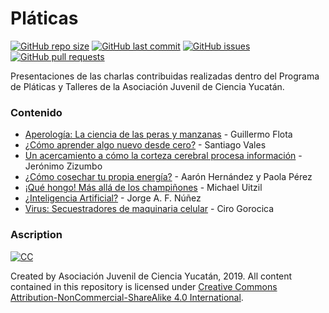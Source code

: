 # Pláticas

[![GitHub repo size](https://img.shields.io/github/repo-size/ajcyucatan/platicas?style=popout-square)](https://github.com/ajcyucatan/platicas.git)
[![GitHub last commit](https://img.shields.io/github/last-commit/ajcyucatan/platicas?style=popout-square)](https://github.com/ajcyucatan/platicas/commits/master)
[![GitHub issues](https://img.shields.io/github/issues/ajcyucatan/platicas?style=popout-square)](https://github.com/ajcyucatan/platicas/issues)
[![GitHub pull requests](https://img.shields.io/github/issues-pr/ajcyucatan/platicas?style=popout-square)](https://github.com/ajcyucatan/platicas/pull)

Presentaciones de las charlas contribuidas realizadas dentro del Programa de Pláticas y Talleres de la Asociación Juvenil de Ciencia Yucatán.


### Contenido
* [Aperología: La ciencia de las peras y manzanas](https://github.com/ajcyucatan/platicas/blob/master/%40aperologia_la_ciencia_de_las_peras_y_manzanas.pdf) - Guillermo Flota
* [¿Cómo aprender algo nuevo desde cero?](https://github.com/ajcyucatan/platicas/blob/master/%40aprender_algo_nuevo.pdf) - Santiago Vales
* [Un acercamiento a cómo la corteza cerebral procesa información](https://github.com/ajcyucatan/platicas/blob/master/%40como_la_corteza_cerebral_procesa_informacion.pdf) - Jerónimo Zizumbo
* [¿Cómo cosechar tu propia energía?](https://github.com/ajcyucatan/platicas/blob/master/%40cosechar_tu_propia_energia.pdf) - Aarón Hernández y Paola Pérez
* [¡Qué hongo! Más allá de los champiñones](https://github.com/ajcyucatan/platicas/blob/master/%40mas_alla_de_los_champinones.pdf) - Michael Uitzil
* [¿Inteligencia Artificial?](https://github.com/ajcyucatan/platicas/blob/master/%40inteligencia_artificial.pdf) - Jorge A. F. Núñez
* [Virus: Secuestradores de maquinaria celular](https://github.com/ajcyucatan/platicas/blob/master/%40virus_secuestradores_maquinaria_celular.pdf) - Ciro Gorocica


### Ascription

[![CC](http://forthebadge.com/images/badges/cc-nc-sa.svg)](https://creativecommons.org/licenses/by-nc-sa/4.0 "CC BY-NC-SA 4.0")

Created by Asociación Juvenil de Ciencia Yucatán, 2019. All content contained in this repository is licensed under [Creative Commons Attribution-NonCommercial-ShareAlike 4.0 International](https://creativecommons.org/licenses/by-nc-sa/4.0 "CC BY-NC-SA 4.0").
